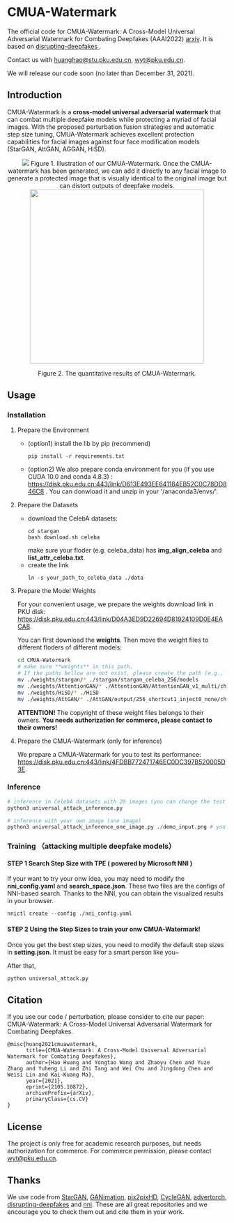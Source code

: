 # CMUA-Watermark

The official code for CMUA-Watermark: A Cross-Model Universal Adversarial Watermark for Combating Deepfakes (AAAI2022) [arxiv](https://arxiv.org/abs/2105.10872).  It is based on [disrupting-deepfakes
](https://github.com/natanielruiz/disrupting-deepfakes). 

Contact us with huanghao@stu.pku.edu.cn, wyt@pku.edu.cn.

We will release our code soon (no later than December 31, 2021).

## Introduction

CMUA-Watermark is a **cross-model universal adversarial watermark** that can combat multiple deepfake models while protecting a myriad of facial images. With the proposed perturbation fusion strategies and automatic step size tuning, CMUA-Watermark achieves excellent protection capabilities for facial images against four face modification models (StarGAN, AttGAN, AGGAN, HiSD).

<center>
<img src="./imgs/1.png">
Figure 1. Illustration of our CMUA-Watermark. Once the CMUA-watermark has been generated, we can add it directly to any facial image to generate a protected image that is visually identical to the original image but can distort outputs of deepfake models.
</center>

<center>

<img src="./imgs/2.png" height=400>

Figure 2. The quantitative results of CMUA-Watermark.
</center>

## Usage

### Installation

1. Prepare the Environment

    - (option1) install the lib by pip (recommend)

        `
        pip install -r requirements.txt
        `

        
    - (option2) We also prepare conda environment for you (if you use CUDA 10.0 and conda 4.8.3) : https://disk.pku.edu.cn:443/link/D613E493EE641184EB52C0C78DD846C8 . You can donwload it and unzip in your '/anaconda3/envs/'. 

2. Prepare the Datasets

    - download the CelebA datasets: 
        ```
        cd stargan
        bash download.sh celeba
        ```
        make sure your floder (e.g. celeba_data) has **img_align_celeba** and **list_attr_celeba.txt**.
    - create the link
        ```
        ln -s your_path_to_celeba_data ./data
        ```

3. Prepare the Model Weights

    For your convenient usage, we prepare the weights download link in PKU disk: https://disk.pku.edu.cn:443/link/D04A3ED9D22694D81924109D0E4EACA8.
    
    You can first download the **weights**. Then move the weight files to different floders of different models:

    ``` bash
    cd CMUA-Watermark
    # make sure **weights** in this path.
    # If the paths bellow are not exist, please create the path (e.g., mkdir -p ./stargan/stargan_celeba_256/models).
    mv ./weights/stargan/* ./stargan/stargan_celeba_256/models
    mv ./weights/AttentionGAN/* ./AttentionGAN/AttentionGAN_v1_multi/checkpoints/celeba_256_pretrained
    mv ./weights/HiSD/* ./HiSD
    mv ./weights/AttGAN/* ./AttGAN/output/256_shortcut1_inject0_none/checkpoint
    ```

    **ATTENTION!** The copyright of these weight files belongs to their owners. **You needs authorization for commerce, please contact to their owners!** 

4. Prepare the CMUA-Watermark (only for inference)
    
    We prepare a CMUA-Watermark for you to test its performance: https://disk.pku.edu.cn:443/link/4FDBB772471746EC0DC397B520005D3E.
    

### Inference

``` python
# inference in CelebA datasets with 20 images (you can change the test number in evaluate.py)
python3 universal_attack_inference.py

# inference with your own image (one image)
python3 universal_attack_inference_one_image.py ./demo_input.png # you can change the path with your own image
```

### Training （attacking multiple deepfake models）

#### STEP 1 **Search Step Size with TPE ( powered by Microsoft NNI )**

If your want to try your onw idea, you may need to modify the **nni_config.yaml** and **search_space.json**. These two files are the configs of NNI-based search. Thanks to the NNI, you can obtain the visualized results in your browser.


```
nnictl create --config ./nni_config.yaml 
```

#### STEP 2 **Using the Step Sizes to train your onw CMUA-Watermark!**

Once you get the best step sizes, you need to modify the default step sizes in **setting.json**. It must be easy for a smart person like you~

After that,

``` python
python universal_attack.py
```


## Citation

If you use our code / perturbation, please consider to cite our paper: CMUA-Watermark: A Cross-Model Universal Adversarial Watermark for Combating Deepfakes.

```
@misc{huang2021cmuawatermark,
      title={CMUA-Watermark: A Cross-Model Universal Adversarial Watermark for Combating Deepfakes}, 
      author={Hao Huang and Yongtao Wang and Zhaoyu Chen and Yuze Zhang and Yuheng Li and Zhi Tang and Wei Chu and Jingdong Chen and Weisi Lin and Kai-Kuang Ma},
      year={2021},
      eprint={2105.10872},
      archivePrefix={arXiv},
      primaryClass={cs.CV}
}
```

## License

The project is only free for academic research purposes, but needs authorization for commerce. For commerce permission, please contact wyt@pku.edu.cn.

## Thanks

We use code from [StarGAN](https://github.com/yunjey/stargan), [GANimation](https://github.com/vipermu/ganimation), [pix2pixHD](https://github.com/NVIDIA/pix2pixHD), [CycleGAN](https://github.com/junyanz/pytorch-CycleGAN-and-pix2pix), [advertorch](https://github.com/BorealisAI/advertorch), [disrupting-deepfakes](https://github.com/natanielruiz/disrupting-deepfakes) and [nni](https://github.com/microsoft/nni). These are all great repositories and we encourage you to check them out and cite them in your work.